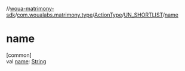 //[woua-matrimony-sdk](../../../../index.md)/[com.woualabs.matrimony.type](../../index.md)/[ActionType](../index.md)/[UN_SHORTLIST](index.md)/[name](name.md)

# name

[common]\
val [name](name.md): [String](https://kotlinlang.org/api/latest/jvm/stdlib/kotlin/-string/index.html)
